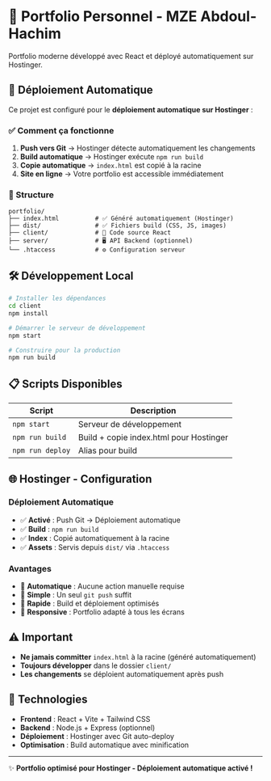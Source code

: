 # 🌟 Portfolio Personnel - MZE Abdoul-Hachim

Portfolio moderne développé avec React et déployé automatiquement sur Hostinger.

## 🚀 Déploiement Automatique

Ce projet est configuré pour le **déploiement automatique sur Hostinger** :

### ✅ Comment ça fonctionne
1. **Push vers Git** → Hostinger détecte automatiquement les changements
2. **Build automatique** → Hostinger exécute `npm run build`
3. **Copie automatique** → `index.html` est copié à la racine
4. **Site en ligne** → Votre portfolio est accessible immédiatement

### 📁 Structure
```
portfolio/
├── index.html          # ✅ Généré automatiquement (Hostinger)
├── dist/               # ✅ Fichiers build (CSS, JS, images)
├── client/             # 📝 Code source React
├── server/             # 🖥️ API Backend (optionnel)
└── .htaccess           # ⚙️ Configuration serveur
```

## 🛠️ Développement Local

```bash
# Installer les dépendances
cd client
npm install

# Démarrer le serveur de développement
npm start

# Construire pour la production
npm run build
```

## 📋 Scripts Disponibles

| Script | Description |
|--------|-------------|
| `npm start` | Serveur de développement |
| `npm run build` | Build + copie index.html pour Hostinger |
| `npm run deploy` | Alias pour build |

## 🌐 Hostinger - Configuration

### Déploiement Automatique
- ✅ **Activé** : Push Git → Déploiement automatique
- ✅ **Build** : `npm run build` 
- ✅ **Index** : Copié automatiquement à la racine
- ✅ **Assets** : Servis depuis `dist/` via `.htaccess`

### Avantages
- 🔄 **Automatique** : Aucune action manuelle requise
- 🎯 **Simple** : Un seul `git push` suffit
- 🚀 **Rapide** : Build et déploiement optimisés
- 📱 **Responsive** : Portfolio adapté à tous les écrans

## ⚠️ Important

- **Ne jamais committer** `index.html` à la racine (généré automatiquement)
- **Toujours développer** dans le dossier `client/`
- **Les changements** se déploient automatiquement après push

## 🎨 Technologies

- **Frontend** : React + Vite + Tailwind CSS
- **Backend** : Node.js + Express (optionnel)
- **Déploiement** : Hostinger avec Git auto-deploy
- **Optimisation** : Build automatique avec minification

---

✨ **Portfolio optimisé pour Hostinger - Déploiement automatique activé !**
